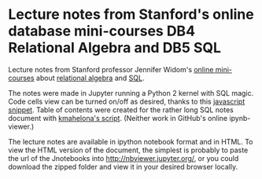 # Lecture notes from Stanford's online database mini-courses DB4 Relational Algebra and DB5 SQL

Lecture notes from Stanford professor Jennifer Widom's [online mini-courses](https://lagunita.stanford.edu/courses/DB/2014/SelfPaced/about) about [relational algebra](https://lagunita.stanford.edu/courses/DB/RA/SelfPaced/about) and [SQL](https://lagunita.stanford.edu/courses/DB/SQL/SelfPaced/about).

The notes were made in Jupyter running a Python 2 kernel with SQL magic. Code cells view can be turned on/off as desired, thanks to this [javascript snippet](http://stackoverflow.com/questions/27934885/how-to-hide-code-from-cells-in-ipython-notebook-visualized-with-nbviewer). Table of contents were created for the rather long SQL notes document with [kmahelona's script](https://github.com/kmahelona/ipython_notebook_goodies). (Neither work in GitHub's online ipynb-viewer.)

The lecture notes are available in ipython notebook format and in HTML. To view the HTML version of the document, the simplest is probably to paste the url of the Jnotebooks into <http://nbviewer.jupyter.org/>, or you could download the zipped folder and view it in your desired browser locally.
